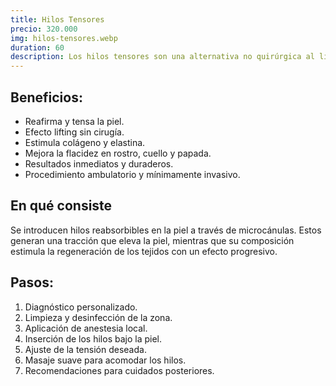 ```yaml
---
title: Hilos Tensores
precio: 320.000
img: hilos-tensores.webp
duration: 60
description: Los hilos tensores son una alternativa no quirúrgica al lifting facial. Reafirman la piel, combaten la flacidez y estimulan la producción de colágeno, brindando un efecto lifting inmediato y progresivo.
---
```


## Beneficios:
- Reafirma y tensa la piel.
- Efecto lifting sin cirugía.
- Estimula colágeno y elastina.
- Mejora la flacidez en rostro, cuello y papada.
- Resultados inmediatos y duraderos.
- Procedimiento ambulatorio y mínimamente invasivo.

## En qué consiste
Se introducen hilos reabsorbibles en la piel a través de microcánulas. Estos generan una tracción que eleva la piel, mientras que su composición estimula la regeneración de los tejidos con un efecto progresivo.

## Pasos:

1. Diagnóstico personalizado.
2. Limpieza y desinfección de la zona.
3. Aplicación de anestesia local.
4. Inserción de los hilos bajo la piel.
5. Ajuste de la tensión deseada.
6. Masaje suave para acomodar los hilos.
7. Recomendaciones para cuidados posteriores.
